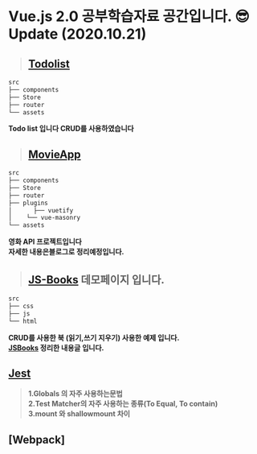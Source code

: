 # Vue.js 2.0 공부학습자료 공간입니다. 😎 Update (2020.10.21)

> ## [Todolist](https://sleepy-lichterman-6bab5b.netlify.app/)

```sh
src
├── components
├── Store
├── router
└── assets
```

**Todo list 입니다 CRUD를 사용하였습니다**

> ## [MovieApp](https://vue-movie-app-f6cb2.firebaseapp.com/)

```sh
src
├── components
├── Store
├── router
├── plugins
│	   ├── vuetify
│    └── vue-masonry
└── assets
```

**영화 API 프로젝트입니다**  
**자세한 내용은블로그로 정리예정입니다.**

> ## [JS-Books](https://faboritebooks.netlify.app/login) 데모페이지 입니다.

```sh
src
├── css
├── js
└── html
```

**CRUD를 사용한 북 (읽기,쓰기 지우기) 사용한 예제 입니다.**  
**[JSBooks](<https://rlwi440.github.io/project/book(crud)/>) 정리한 내용글 입니다.**

## [Jest](https://rlwi440.github.io/Vue/jest/)

> **1.Globals 의 자주 사용하는문법**  
> **2.Test Matcher의 자주 사용하는 종류(To Equal, To contain)**  
> **3.mount 와 shallowmount 차이**

## [Webpack]
